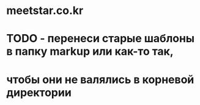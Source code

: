 # meetstar.co.kr



# TODO - перенеси старые шаблоны в папку markup или как-то так,
# чтобы они не валялись в корневой директории

